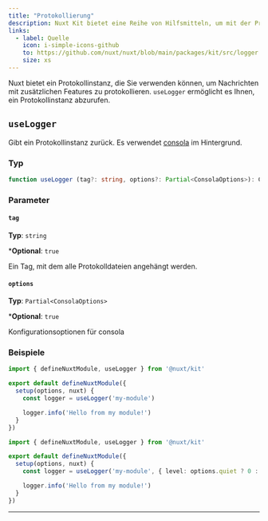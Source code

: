 ```yaml
---
title: "Protokollierung"
description: Nuxt Kit bietet eine Reihe von Hilfsmitteln, um mit der Protokollierung zu arbeiten. Diese Funktionen ermöglichen es Ihnen, Nachrichten mit zusätzlichen Features zu protokollieren.
links:
  - label: Quelle
    icon: i-simple-icons-github
    to: https://github.com/nuxt/nuxt/blob/main/packages/kit/src/logger.ts
    size: xs
---
```


Nuxt bietet ein Protokollinstanz, die Sie verwenden können, um Nachrichten mit zusätzlichen Features zu protokollieren. `useLogger` ermöglicht es Ihnen, ein Protokollinstanz abzurufen.

## `useLogger`

Gibt ein Protokollinstanz zurück. Es verwendet [consola](https://github.com/unjs/consola) im Hintergrund.

### Typ

```ts
function useLogger (tag?: string, options?: Partial<ConsolaOptions>): ConsolaInstance
```

### Parameter

#### `tag`

**Typ**: `string`

***Optional**: `true`

Ein Tag, mit dem alle Protokolldateien angehängt werden.

#### `options`

**Typ**: `Partial<ConsolaOptions>`

***Optional**: `true`

Konfigurationsoptionen für consola

### Beispiele

```ts
import { defineNuxtModule, useLogger } from '@nuxt/kit'

export default defineNuxtModule({
  setup(options, nuxt) {
    const logger = useLogger('my-module')

    logger.info('Hello from my module!')
  }
})
```

```ts
import { defineNuxtModule, useLogger } from '@nuxt/kit'

export default defineNuxtModule({
  setup(options, nuxt) {
    const logger = useLogger('my-module', { level: options.quiet ? 0 : 3 })

    logger.info('Hello from my module!')
  }
})
```
---